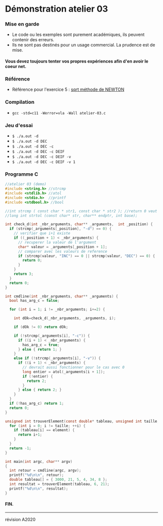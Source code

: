 # Démonstration atelier 03

### Mise en garde
 + Le code ou les exemples sont purement académiques, ils peuvent contenir des erreurs.
 + Ils ne sont pas destinés pour un usage commercial. La prudence est de mise.

#### Vous devez toujours tenter vos propres expériences afin d'en avoir le coeur net.

### Référence
+ Référence pour l'exercice 5 : [sqrt méthode de NEWTON](https://math.mit.edu/~stevenj/18.335/newton-sqrt.pdf)

### Compilation

+ `gcc -std=c11 -Werror=vla -Wall atelier-03.c`

### Jeu d'essai

+ `$ ./a.out -d`
+ `$ ./a.out -d DEC`
+ `$ ./a.out -d DEC -c`
+ `$ ./a.out -d DEC -c DEIF`
+ `$ ./a.out -d DEC -c DEIF -v`
+ `$ ./a.out -d DEC -c DEIF -v 1`

### Programme C
```c
//atelier 03 (demo)
#include <string.h> //strcmp
#include <stdlib.h> //atol
#include <stdio.h>  //printf
#include <stdbool.h> //bool

//int strcmp ( const char * str1, const char * str2 ); //return 0 veut dire egal
//long int strtol (const char* str, char** endptr, int base);

int check_d(int _nbr_arguments, char** _arguments,  int _position) {
  if (strcmp(_arguments[_position], "-d") == 0) {
    // verifier que i+1 existe
    if ((_position + 1) < _nbr_arguments) {
      // recuperer la valeur de l'argument
      char* valeur = _arguments[_position + 1];
      // comparer avec les valeurs de reference
      if (strcmp(valeur, "INC") == 0 || strcmp(valeur, "DEC") == 0) {
        return 0;
      }
    }
    return 3;
  }
  return 0;
}

int cmdline(int _nbr_arguments, char** _arguments) {
  bool has_arg_c = false;

  for (int i = 1; i != _nbr_arguments; i+=2) {

    int dOk=check_d(_nbr_arguments, _arguments, i);

    if (dOk != 0) return dOk;

    if (!strcmp(_arguments[i], "-c")) {
      if ((i + 1) < _nbr_arguments) {
        has_arg_c = true;
      } else { return 1; }
    }
    else if (!strcmp(_arguments[i], "-v")) {
      if ((i + 1) < _nbr_arguments) {
        // devrait aussi fonctionner pour le cas avec 0
        long entier = atol(_arguments[i + 1]);
        if (!entier) {
          return 2;
        }
      } else { return 2; }
    }
  }
  if (!has_arg_c) return 1;
  return 0;
}

unsigned int trouverElement(const double* tableau, unsigned int taille, double element) {
  for (int i = 0; i != taille; ++i) {
    if (tableau[i] == element) {
      return i+1;
    }
  }
  return -1;
}

int main(int argc, char** argv)
{
  int retour = cmdline(argc, argv);
  printf("%d\n\n", retour);
  double tableau[] = { 3000, 21, 5, 4, 34, 8 };
  int resultat = trouverElement(tableau, 6, 21);
  printf("%d\n\n", resultat);
}
```

#### FIN.
---
révision A2020
